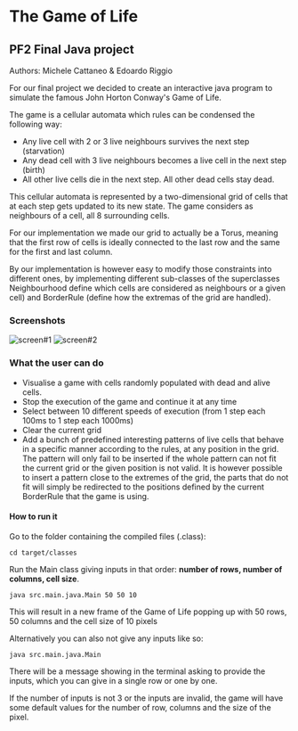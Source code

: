 # The Game of Life

## PF2 Final Java project

Authors:  Michele Cattaneo & Edoardo Riggio

For our final project we decided to create an interactive java program to simulate the famous John Horton Conway's Game of Life.

The game is a cellular automata which rules can be condensed the following way:

- Any live cell with 2 or 3 live neighbours survives the next step (starvation)
- Any dead cell with 3 live neighbours becomes a live cell in the next step (birth)
- All other live cells die in the next step. All other dead cells stay dead.

This cellular automata is represented by a two-dimensional grid of cells that at each step gets updated to its new state. The game considers as neighbours of a cell, all 8 surrounding cells.

For our implementation we made our grid to actually be a Torus, meaning that the first row of cells is ideally connected to the last row and the same for the first and last column.

By our implementation is however easy to modify those constraints into different ones, by implementing different sub-classes of the superclasses Neighbourhood define which cells are considered as neighbours or a given cell) and BorderRule (define how the extremas of the grid are handled).

### Screenshots

![screen#1](screen1)
![screen#2](screen2)

### What the user can do

- Visualise a game with cells randomly populated with dead and alive cells.
- Stop the execution of the game and continue it at any time
- Select between 10 different speeds of execution (from 1 step each 100ms to 1 step each 1000ms)
- Clear the current grid
- Add a bunch of predefined interesting patterns of live cells that behave in a specific manner according to the rules, at any position in the grid. The pattern will only fail to be inserted if the whole pattern can not fit the current grid or the given position is not valid. It is however possible to insert a pattern close to the extremes of the grid, the parts that do not fit will simply be redirected to the positions defined by the current BorderRule that the game is using.

#### How to run it

Go to the folder containing the compiled files (.class):

```shell
cd target/classes
```

Run the Main class giving inputs in that order: **number of rows, number of columns, cell size**.

```shell
java src.main.java.Main 50 50 10
```

This will result in a new frame of the Game of Life popping up with 50 rows, 50 columns and the cell size of 10 pixels

Alternatively you can also not give any inputs like so:

```shell
java src.main.java.Main
```

There will be a message showing in the terminal asking to provide the inputs, which you can give in a single row or one by one.

If the number of inputs is not 3 or the inputs are invalid, the game will have some default values for the number of row, columns and the size of the pixel.

[screen1]: ./imgs/screen#1.png
[screen2]: ./imgs/screen#2.png
